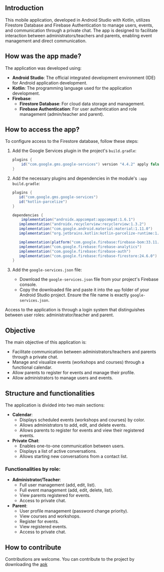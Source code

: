 ## Introduction

This mobile application, developed in Android Studio with Kotlin, utilizes Firestore Database and Firebase Authentication to manage users, events, and communication through a private chat. The app is designed to facilitate interaction between administrators/teachers and parents, enabling event management and direct communication.

## How was the app made?

The application was developed using:

* **Android Studio**: The official integrated development environment (IDE) for Android application development.
* **Kotlin**: The programming language used for the application development.
* **Firebase**:
    * **Firestore Database**: For cloud data storage and management.
    * **Firebase Authentication**: For user authentication and role management (admin/teacher and parent).

## How to access the app?

To configure access to the Firestore database, follow these steps:

1.  Add the Google Services plugin in the project's `build.gradle`:

    ```gradle
    plugins {
        id("com.google.gms.google-services") version "4.4.2" apply false
    }
    ```
2.  Add the necessary plugins and dependencies in the module's `:app` `build.gradle`:

    ```gradle
    plugins {
       id("com.google.gms.google-services")
       id("kotlin-parcelize")
    }

    dependencies {
        implementation("androidx.appcompat:appcompat:1.6.1")
       implementation("androidx.recyclerview:recyclerview:1.3.2")
       implementation("com.google.android.material:material:1.11.0")
       implementation("org.jetbrains.kotlin:kotlin-parcelize-runtime:1.9.22")

       implementation(platform("com.google.firebase:firebase-bom:33.11.0"))
       implementation("com.google.firebase:firebase-analytics")
       implementation("com.google.firebase:firebase-auth")
       implementation("com.google.firebase:firebase-firestore:24.6.0")
    }
    ```
3.  Add the `google-services.json` file:
    * Download the `google-services.json` file from your project's Firebase console.
    * Copy the downloaded file and paste it into the `app` folder of your Android Studio project. Ensure the file name is exactly `google-services.json`.

Access to the application is through a login system that distinguishes between user roles: administrator/teacher and parent.

## Objective

The main objective of this application is:

* Facilitate communication between administrators/teachers and parents through a private chat.
* Manage and visualize events (workshops and courses) through a functional calendar.
* Allow parents to register for events and manage their profile.
* Allow administrators to manage users and events.

## Structure and functionalities

The application is divided into two main sections:

* **Calendar**:
    * Displays scheduled events (workshops and courses) by color.
    * Allows administrators to add, edit, and delete events.
    * Allows parents to register for events and view their registered events.
* **Private Chat**:
    * Enables one-to-one communication between users.
    * Displays a list of active conversations.
    * Allows starting new conversations from a contact list.

### Functionalities by role:

* **Administrator/Teacher**:
    * Full user management (add, edit, list).
    * Full event management (add, edit, delete, list).
    * View parents registered for events.
    * Access to private chat.
* **Parent**:
    * User profile management (password change priority).
    * View courses and workshops.
    * Register for events.
    * View registered events.
    * Access to private chat.

## How to contribute

Contributions are welcome. You can contribute to the project by downloading the [apk](https://drive.google.com/drive/folders/1_rwPKR3B9kORRH8pdzwG72NO8YK61dJI)
